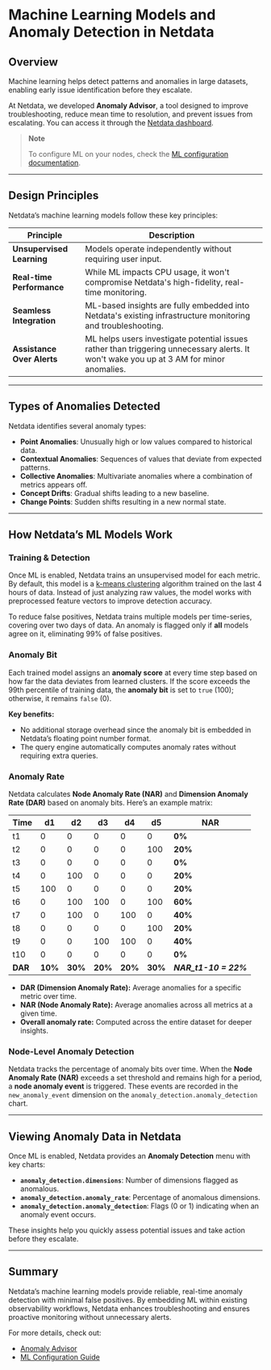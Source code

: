 # Machine Learning Models and Anomaly Detection in Netdata

## Overview

Machine learning helps detect patterns and anomalies in large datasets, enabling early issue identification before they escalate.

At Netdata, we developed **Anomaly Advisor**, a tool designed to improve troubleshooting, reduce mean time to resolution, and prevent issues from escalating. You can access it through the [Netdata dashboard](/docs/dashboards-and-charts/README.md).

> **Note**
>
> To configure ML on your nodes, check the [ML configuration documentation](/src/ml/ml-configuration.md).

---

## Design Principles

Netdata’s machine learning models follow these key principles:

| Principle                  | Description                                                                                                                              |
|----------------------------|------------------------------------------------------------------------------------------------------------------------------------------|
| **Unsupervised Learning**  | Models operate independently without requiring user input.                                                                               |
| **Real-time Performance**  | While ML impacts CPU usage, it won't compromise Netdata's high-fidelity, real-time monitoring.                                           |
| **Seamless Integration**   | ML-based insights are fully embedded into Netdata's existing infrastructure monitoring and troubleshooting.                              |
| **Assistance Over Alerts** | ML helps users investigate potential issues rather than triggering unnecessary alerts. It won't wake you up at 3 AM for minor anomalies. |

---

## Types of Anomalies Detected

Netdata identifies several anomaly types:

- **Point Anomalies**: Unusually high or low values compared to historical data.
- **Contextual Anomalies**: Sequences of values that deviate from expected patterns.
- **Collective Anomalies**: Multivariate anomalies where a combination of metrics appears off.
- **Concept Drifts**: Gradual shifts leading to a new baseline.
- **Change Points**: Sudden shifts resulting in a new normal state.

---

## How Netdata’s ML Models Work

### Training & Detection

Once ML is enabled, Netdata trains an unsupervised model for each metric. By default, this model is a [k-means clustering](https://en.wikipedia.org/wiki/K-means_clustering) algorithm trained on the last 4 hours of data. Instead of just analyzing raw values, the model works with preprocessed feature vectors to improve detection accuracy.

To reduce false positives, Netdata trains multiple models per time-series, covering over two days of data. An anomaly is flagged only if **all** models agree on it, eliminating 99% of false positives.

### Anomaly Bit

Each trained model assigns an **anomaly score** at every time step based on how far the data deviates from learned clusters. If the score exceeds the 99th percentile of training data, the **anomaly bit** is set to `true` (100); otherwise, it remains `false` (0).

**Key benefits:**

- No additional storage overhead since the anomaly bit is embedded in Netdata’s floating point number format.
- The query engine automatically computes anomaly rates without requiring extra queries.

### Anomaly Rate

Netdata calculates **Node Anomaly Rate (NAR)** and **Dimension Anomaly Rate (DAR)** based on anomaly bits. Here’s an example matrix:

| Time    | d1      | d2      | d3      | d4      | d5      | **NAR**               |
|---------|---------|---------|---------|---------|---------|-----------------------|
| t1      | 0       | 0       | 0       | 0       | 0       | **0%**                |
| t2      | 0       | 0       | 0       | 0       | 100     | **20%**               |
| t3      | 0       | 0       | 0       | 0       | 0       | **0%**                |
| t4      | 0       | 100     | 0       | 0       | 0       | **20%**               |
| t5      | 100     | 0       | 0       | 0       | 0       | **20%**               |
| t6      | 0       | 100     | 100     | 0       | 100     | **60%**               |
| t7      | 0       | 100     | 0       | 100     | 0       | **40%**               |
| t8      | 0       | 0       | 0       | 0       | 100     | **20%**               |
| t9      | 0       | 0       | 100     | 100     | 0       | **40%**               |
| t10     | 0       | 0       | 0       | 0       | 0       | **0%**                |
| **DAR** | **10%** | **30%** | **20%** | **20%** | **30%** | **_NAR_t1-10 = 22%_** |

- **DAR (Dimension Anomaly Rate):** Average anomalies for a specific metric over time.
- **NAR (Node Anomaly Rate):** Average anomalies across all metrics at a given time.
- **Overall anomaly rate:** Computed across the entire dataset for deeper insights.

### Node-Level Anomaly Detection

Netdata tracks the percentage of anomaly bits over time. When the **Node Anomaly Rate (NAR)** exceeds a set threshold and remains high for a period, a **node anomaly event** is triggered. These events are recorded in the `new_anomaly_event` dimension on the `anomaly_detection.anomaly_detection` chart.

---

## Viewing Anomaly Data in Netdata

Once ML is enabled, Netdata provides an **Anomaly Detection** menu with key charts:

- **`anomaly_detection.dimensions`**: Number of dimensions flagged as anomalous.
- **`anomaly_detection.anomaly_rate`**: Percentage of anomalous dimensions.
- **`anomaly_detection.anomaly_detection`**: Flags (0 or 1) indicating when an anomaly event occurs.

These insights help you quickly assess potential issues and take action before they escalate.

---

## Summary

Netdata’s machine learning models provide reliable, real-time anomaly detection with minimal false positives. By embedding ML within existing observability workflows, Netdata enhances troubleshooting and ensures proactive monitoring without unnecessary alerts.

For more details, check out:

- [Anomaly Advisor](/docs/dashboards-and-charts/anomaly-advisor-tab.md)
- [ML Configuration Guide](/src/ml/ml-configuration.md)